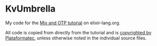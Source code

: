 # KvUmbrella

My code for the [Mix and OTP tutorial](https://elixir-lang.org/getting-started/mix-otp/introduction-to-mix.html) on elixir-lang.org.

All code is copied from directly from the tutorial and is [copyrighted by Plataformatec](https://github.com/elixir-lang/elixir-lang.github.com/#license), unless otherwise noted in the individual source files.
